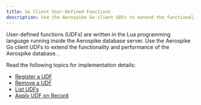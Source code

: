 ```yaml
---
title: Go Client User-Defined Functions
description: Use the Aerospike Go client UDFs to extend the functionality and performance of the Aerospike database. 
---
```


User-defined functions (UDFs) are written in the Lua programming language running inside the Aerospike database server. Use the Aerospike Go client UDFs to extend the functionality and performance of the Aerospike database.
.

Read the following topics for implementation details:

- [Register a UDF](/docs/client/go/usage/udf/register.html)
- [Remove a UDF](/docs/client/go/usage/udf/remove.html)
- [List UDFs](/docs/client/go/usage/udf/list.html)
- [Apply UDF on Record](/docs/client/go/usage/udf/apply.html)
